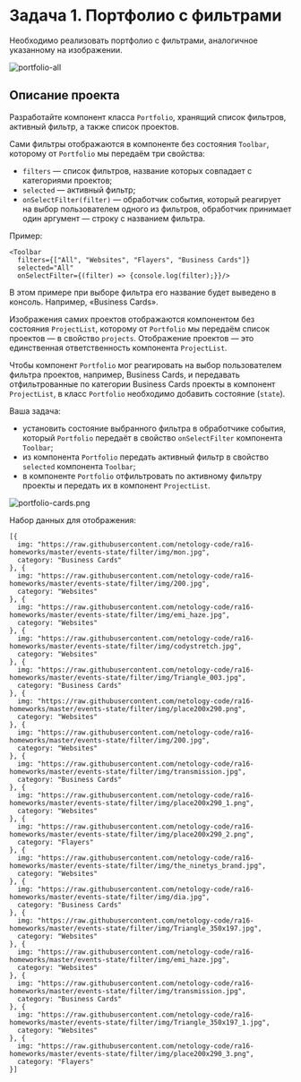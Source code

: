 # Задача 1. Портфолио с фильтрами  

Необходимо реализовать портфолио с фильтрами, аналогичное указанному на изображении.  

![portfolio-all](https://github.com/netology-code/ra16-homeworks/blob/ra-51/events-state/filter/assets/portfolio-all.png)  

## Описание проекта  

Разработайте компонент класса `Portfolio`, хранящий список фильтров, активный фильтр, а также список проектов.  

Сами фильтры отображаются в компоненте без состояния `Toolbar`, которому от `Portfolio` мы передаём три свойства:  

* `filters` — список фильтров, название которых совпадает с категориями проектов;  
* `selected` — активный фильтр;  
* `onSelectFilter(filter)` — обработчик события, который реагирует на выбор пользователем одного из фильтров, обработчик принимает один аргумент — строку с названием фильтра.  
  
Пример:  

```
<Toolbar
  filters={["All", "Websites", "Flayers", "Business Cards"]}
  selected="All"
  onSelectFilter={(filter) => {console.log(filter);}}/>
```

В этом примере при выборе фильтра его название будет выведено в консоль. Например, «Business Cards».  

Изображения самих проектов отображаются компонентом без состояния `ProjectList`, которому от `Portfolio` мы передаём список проектов — в свойство `projects`. Отображение проектов — это единственная ответственность компонента `ProjectList`.  

Чтобы компонент `Portfolio` мог реагировать на выбор пользователем фильтра проектов, например, Business Cards, и передавать отфильтрованные по категории Business Cards проекты в компонент `ProjectList`, в класс `Portfolio` необходимо добавить состояние (`state`).  

Ваша задача:  

* установить состояние выбранного фильтра в обработчике события, который `Portfolio` передаёт в свойство `onSelectFilter` компонента `Toolbar`;  
* из компонента `Portfolio` передать активный фильтр в свойство `selected` компонента `Toolbar`;  
* в компоненте `Portfolio` отфильтровать по активному фильтру проекты и передать их в компонент `ProjectList`.  
  
![portfolio-cards.png](https://github.com/netology-code/ra16-homeworks/blob/ra-51/events-state/filter/assets/portfolio-cards.png)   

Набор данных для отображения:   

```
[{
  img: "https://raw.githubusercontent.com/netology-code/ra16-homeworks/master/events-state/filter/img/mon.jpg",
  category: "Business Cards"
}, {
  img: "https://raw.githubusercontent.com/netology-code/ra16-homeworks/master/events-state/filter/img/200.jpg",
  category: "Websites"
}, {
  img: "https://raw.githubusercontent.com/netology-code/ra16-homeworks/master/events-state/filter/img/emi_haze.jpg",
  category: "Websites"
}, {
  img: "https://raw.githubusercontent.com/netology-code/ra16-homeworks/master/events-state/filter/img/codystretch.jpg",
  category: "Websites"
}, {
  img: "https://raw.githubusercontent.com/netology-code/ra16-homeworks/master/events-state/filter/img/Triangle_003.jpg",
  category: "Business Cards"
}, {
  img: "https://raw.githubusercontent.com/netology-code/ra16-homeworks/master/events-state/filter/img/place200x290.png",
  category: "Websites"
}, {
  img: "https://raw.githubusercontent.com/netology-code/ra16-homeworks/master/events-state/filter/img/200.jpg",
  category: "Websites"
}, {
  img: "https://raw.githubusercontent.com/netology-code/ra16-homeworks/master/events-state/filter/img/transmission.jpg",
  category: "Business Cards"
}, {
  img: "https://raw.githubusercontent.com/netology-code/ra16-homeworks/master/events-state/filter/img/place200x290_1.png",
  category: "Websites"
}, {
  img: "https://raw.githubusercontent.com/netology-code/ra16-homeworks/master/events-state/filter/img/place200x290_2.png",
  category: "Flayers"
}, {
  img: "https://raw.githubusercontent.com/netology-code/ra16-homeworks/master/events-state/filter/img/the_ninetys_brand.jpg",
  category: "Websites"
}, {
  img: "https://raw.githubusercontent.com/netology-code/ra16-homeworks/master/events-state/filter/img/dia.jpg",
  category: "Business Cards"
}, {
  img: "https://raw.githubusercontent.com/netology-code/ra16-homeworks/master/events-state/filter/img/Triangle_350x197.jpg",
  category: "Websites"
}, {
  img: "https://raw.githubusercontent.com/netology-code/ra16-homeworks/master/events-state/filter/img/emi_haze.jpg",
  category: "Websites"
}, {
  img: "https://raw.githubusercontent.com/netology-code/ra16-homeworks/master/events-state/filter/img/transmission.jpg",
  category: "Business Cards"
}, {
  img: "https://raw.githubusercontent.com/netology-code/ra16-homeworks/master/events-state/filter/img/Triangle_350x197_1.jpg",
  category: "Websites"
}, {
  img: "https://raw.githubusercontent.com/netology-code/ra16-homeworks/master/events-state/filter/img/place200x290_3.png",
  category: "Flayers"
}]
```